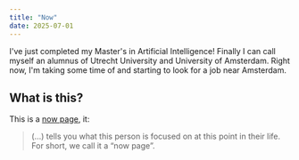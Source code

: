 ```yaml
---
title: "Now"
date: 2025-07-01
---
```


I've just completed my Master's in Artificial Intelligence! Finally I can call
myself an alumnus of Utrecht University and University of Amsterdam. Right now,
I'm taking some time of and starting to look for a job near Amsterdam.

## What is this?

This is a [now page](https://nownownow.com/about "description about
nownownow"), it:

> (...) tells you what this person is focused on at this point in their life.
> For short, we call it a “now page”.
